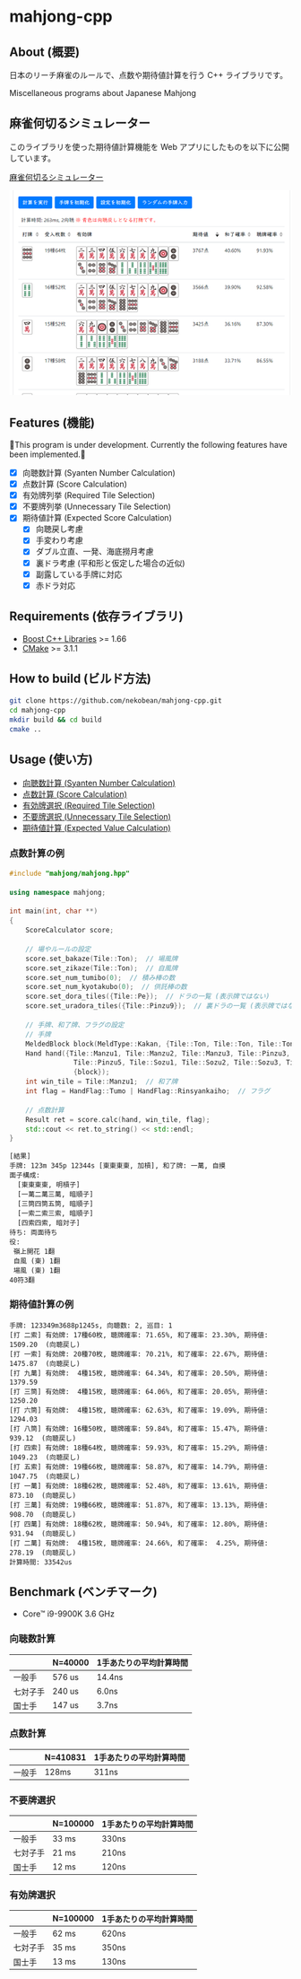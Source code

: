 # mahjong-cpp

## About (概要)

日本のリーチ麻雀のルールで、点数や期待値計算を行う C++ ライブラリです。

Miscellaneous programs about Japanese Mahjong

## 麻雀何切るシミュレーター

このライブラリを使った期待値計算機能を Web アプリにしたものを以下に公開しています。

[麻雀何切るシミュレーター](https://pystyle.info/apps/mahjong-nanikiru-simulator/)

![麻雀何切るシミュレーター](docs/mahjong-nanikiru-simulator.png)

## Features (機能)

🚧This program is under development. Currently the following features have been implemented.🚧

* [x] 向聴数計算 (Syanten Number Calculation)
* [x] 点数計算 (Score Calculation)
* [x] 有効牌列挙 (Required Tile Selection)
* [x] 不要牌列挙 (Unnecessary Tile Selection)
* [x] 期待値計算 (Expected Score Calculation)
  * [x] 向聴戻し考慮
  * [x] 手変わり考慮
  * [x] ダブル立直、一発、海底撈月考慮
  * [x] 裏ドラ考慮 (平和形と仮定した場合の近似)
  * [x] 副露している手牌に対応
  * [x] 赤ドラ対応

## Requirements (依存ライブラリ)

* [Boost C++ Libraries](https://www.boost.org/) >= 1.66
* [CMake](https://cmake.org/) >= 3.1.1

## How to build (ビルド方法)

```bash
git clone https://github.com/nekobean/mahjong-cpp.git
cd mahjong-cpp
mkdir build && cd build
cmake ..
```

## Usage (使い方)

* [向聴数計算 (Syanten Number Calculation)](src/samples/sample_calculate_syanten.cpp)
* [点数計算 (Score Calculation)](src/samples/sample_calculate_score.cpp)
* [有効牌選択 (Required Tile Selection)](src/samples/sample_required_tile_selector.cpp)
* [不要牌選択 (Unnecessary Tile Selection)](src/samples/sample_unnecessary_tile_selector.cpp)
* [期待値計算 (Expected Value Calculation)](src/samples/sample_calculate_expexted_value.cpp)

### 点数計算の例

```cpp
#include "mahjong/mahjong.hpp"

using namespace mahjong;

int main(int, char **)
{
    ScoreCalculator score;

    // 場やルールの設定
    score.set_bakaze(Tile::Ton);  // 場風牌
    score.set_zikaze(Tile::Ton);  // 自風牌
    score.set_num_tumibo(0);  // 積み棒の数
    score.set_num_kyotakubo(0);  // 供託棒の数
    score.set_dora_tiles({Tile::Pe});  // ドラの一覧 (表示牌ではない)
    score.set_uradora_tiles({Tile::Pinzu9});  // 裏ドラの一覧 (表示牌ではない)

    // 手牌、和了牌、フラグの設定
    // 手牌
    MeldedBlock block(MeldType::Kakan, {Tile::Ton, Tile::Ton, Tile::Ton, Tile::Ton});
    Hand hand({Tile::Manzu1, Tile::Manzu2, Tile::Manzu3, Tile::Pinzu3, Tile::Pinzu4,
                Tile::Pinzu5, Tile::Sozu1, Tile::Sozu2, Tile::Sozu3, Tile::Sozu4, Tile::Sozu4},
                {block});
    int win_tile = Tile::Manzu1;  // 和了牌
    int flag = HandFlag::Tumo | HandFlag::Rinsyankaiho;  // フラグ

    // 点数計算
    Result ret = score.calc(hand, win_tile, flag);
    std::cout << ret.to_string() << std::endl;
}
```

```output
[結果]
手牌: 123m 345p 12344s [東東東東, 加槓], 和了牌: 一萬, 自摸
面子構成:
  [東東東東, 明槓子]
  [一萬二萬三萬, 暗順子]
  [三筒四筒五筒, 暗順子]
  [一索二索三索, 暗順子]
  [四索四索, 暗対子]
待ち: 両面待ち
役:
 嶺上開花 1翻
 自風 (東) 1翻
 場風 (東) 1翻
40符3翻
```

### 期待値計算の例

```
手牌: 123349m3688p1245s, 向聴数: 2, 巡目: 1
[打 二索] 有効牌: 17種60枚, 聴牌確率: 71.65%, 和了確率: 23.30%, 期待値: 1509.20  (向聴戻し)
[打 一索] 有効牌: 20種70枚, 聴牌確率: 70.21%, 和了確率: 22.67%, 期待値: 1475.87  (向聴戻し)
[打 九萬] 有効牌:  4種15枚, 聴牌確率: 64.34%, 和了確率: 20.50%, 期待値: 1379.59
[打 三筒] 有効牌:  4種15枚, 聴牌確率: 64.06%, 和了確率: 20.05%, 期待値: 1250.20
[打 六筒] 有効牌:  4種15枚, 聴牌確率: 62.63%, 和了確率: 19.09%, 期待値: 1294.03
[打 八筒] 有効牌: 16種50枚, 聴牌確率: 59.84%, 和了確率: 15.47%, 期待値:  939.12  (向聴戻し)
[打 四索] 有効牌: 18種64枚, 聴牌確率: 59.93%, 和了確率: 15.29%, 期待値: 1049.23  (向聴戻し)
[打 五索] 有効牌: 19種66枚, 聴牌確率: 58.87%, 和了確率: 14.79%, 期待値: 1047.75  (向聴戻し)
[打 一萬] 有効牌: 18種62枚, 聴牌確率: 52.48%, 和了確率: 13.61%, 期待値:  873.10  (向聴戻し)
[打 三萬] 有効牌: 19種66枚, 聴牌確率: 51.87%, 和了確率: 13.13%, 期待値:  908.70  (向聴戻し)
[打 四萬] 有効牌: 18種62枚, 聴牌確率: 50.94%, 和了確率: 12.80%, 期待値:  931.94  (向聴戻し)
[打 二萬] 有効牌:  4種15枚, 聴牌確率: 24.66%, 和了確率:  4.25%, 期待値:  278.19  (向聴戻し)
計算時間: 33542us
```

## Benchmark (ベンチマーク)

* Core™ i9-9900K 3.6 GHz

### 向聴数計算

|      | N=40000 | 1手あたりの平均計算時間  |
|------|--------------------|-------------|
| 一般手  | 576 us           | 14.4ns |
| 七対子手 | 240 us          | 6.0ns |
| 国士手  | 147 us           | 3.7ns |

### 点数計算

|      | N=410831 | 1手あたりの平均計算時間  |
|------|--------------------|-------------|
| 一般手  | 128ms              | 311ns |

### 不要牌選択

|      | N=100000 | 1手あたりの平均計算時間  |
|------|--------------------|-------------|
| 一般手  | 33 ms           | 330ns |
| 七対子手 | 21 ms          | 210ns |
| 国士手  | 12 ms           | 120ns |

### 有効牌選択

|      | N=100000 | 1手あたりの平均計算時間  |
|------|--------------------|-------------|
| 一般手  | 62 ms           | 620ns |
| 七対子手 | 35 ms          | 350ns |
| 国士手  | 13 ms           | 130ns |
